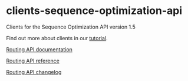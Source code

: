 # clients-sequence-optimization-api
Clients for the Sequence Optimization API version 1.5

Find out more about clients in our [tutorial](https://developer.myptv.com/Tutorials/General/clientGeneration.htm).

[Routing API documentation](https://developer.myptv.com/Documentation/Sequence%20Optimization%20API/QuickStart.htm)

[Routing API reference](https://developer.myptv.com/Documentation/Sequence%20Optimization%20API/API%20Reference.htm)

[Routing API changelog](https://developer.myptv.com/Documentation/Sequence%20Optimization%20API/Release%20History/ReleaseHistory.htm)
